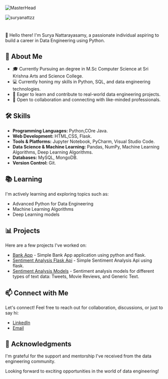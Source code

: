 ![MasterHead](https://cdn.dribbble.com/users/50886/screenshots/2710024/coding.gif)


<p align="left"> <img src="https://komarev.com/ghpvc/?username=suryanattzz&label=Profile%20views&color=0e75b6&style=flat" alt="suryanattzz" /> </p>

# <Your Name>

👋 Hello there! I'm Surya Nattarayasamy, a passionate individual aspiring to build a career in Data Engineering using Python.

## 🚀 About Me

- 🎓 Currently Pursuing an degree in M.Sc Computer Science at Sri Krishna Arts and Science College.
- 💻 Currently honing my skills in Python, SQL, and data engineering technologies.
- 🌱 Eager to learn and contribute to real-world data engineering projects.
- 🤝 Open to collaboration and connecting with like-minded professionals.

## 🛠️ Skills

- **Programming Languages:** Python,COre Java.
- **Web Development:** HTML,CSS, Flask.
- **Tools & Platforms:** Jupyter Notebook, PyCharm, Visual Studio Code.
- **Data Science & Machine Learning:** Pandas, NumPy, Machine Learning Algorithms, Deep Learning Algorithms.
- **Databases:** MySQL, MongoDB.
- **Version Control:** Git.
  

## 📚 Learning

I'm actively learning and exploring topics such as:

- Advanced Python for Data Engineering
- Machine Learning Algorithms
- Deep Learning models

## 📊 Projects

Here are a few projects I've worked on:

- [Bank App](https://github.com/suryanattzz/Bank_Flask) - Simple Bank App application using python and flask.
- [Sentiment Analysis Flask Api](https://github.com/suryanattzz/Sentiment_analysis_flask_api) - Simple Sentiment Analysis Api using flask.
- [Sentiment Analysis Models](https://github.com/suryanattzz/Sentiment_analysis_models) - Sentiment analysis models for different types of text data: Tweets, Movie Reviews, and Generic Text.

## 📫 Connect with Me

Let's connect! Feel free to reach out for collaboration, discussions, or just to say hi:

- [LinkedIn](in/surya-nattzz1)
- [Email](suryanattarayasamy@gmail.com)

## 🙏 Acknowledgments

I'm grateful for the support and mentorship I've received from the data engineering community.

Looking forward to exciting opportunities in the world of data engineering!


